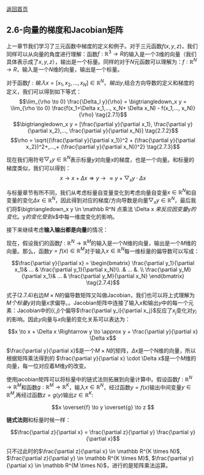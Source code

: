 [返回首页](../README.md)

## 2.6-向量的梯度和Jacobian矩阵
上一章节我们学习了三元函数中梯度的定义和例子。对于三元函数$f(x,y,z)$，我们同样可以从向量的角度进行理解：函数$f: \mathbb R^3 \to R$的输入是一个3维的向量（我们具体表示成了$x,y,z$），输出是一个标量。同样的对于$N$元函数可以理解为：$f: \mathbb R^N \to R$，输入是一个$N$维的向量，输出是一个标量。

对于函数$f: 输入x=[x_1, x_2,...,x_N] \in \mathbb R^N，输出y$,结合方向导数的定义和梯度的定义，我们可以得到如下等式：
$$\lim_{\rho \to 0} \frac{\Delta_l y}{\rho} =  \bigtriangledown_x y =  \lim_{\rho \to 0} \frac{f(x_1+\Delta x_1,..., x_N+ \Delta x_N) - f(x_1,..., x_N)}{\rho} \tag{2.7.1}$$
$$\bigtriangledown_x y  = [\frac{\partial y}{\partial x_1}, \frac{\partial y}{\partial x_2},..., \frac{\partial y}{\partial x_N}] \tag{2.7.2}$$
$$\rho = \sqrt{(\frac{\partial y}{\partial x_1})^2 + (\frac{\partial y}{\partial x_2})^2+,...,+ (\frac{\partial y}{\partial x_N})^2} \tag{2.7.3}$$

现在我们用符号$\bigtriangledown_x y \in \mathbb R^N$表示标量$y$对向量$x$的梯度，也是一个向量。和标量的梯度类似，我们可以得到：
$$x \to x + \Delta x \Rightarrow y \to \approx y + \bigtriangledown_x y \cdot \Delta x $$

与标量章节有所不同，我们从考虑标量自变量变化到考虑向量自变量$x \in \mathbb R^N$和自变量的变化$\Delta x \in \mathbb R^N$，因此得到对应的梯度/方向导数是向量$\bigtriangledown_x y \in \mathbb R^N$，最后我们将$\bigtriangledown_x y \in \mathbb R^N 点乘法 \Delta x $来反应因变量$y$的变化。$y$的变化受到$x$中每一维度变化的影响。

接下来继续考虑**输入输出都是向量**的情况：

现在，假设我们的函数$f: \mathbb R^N \to \mathbb R^M$的输入是一个$N$维的向量，输出是一个$M$维的向量。那么，函数$y=f(x) \in \mathbb R^M$对于输入$x \in \mathbb R^N$每一维标量的偏导数可以写成：

$$\frac{\partial y}{\partial x} = \begin{bmatrix}
 \frac{\partial y_1}{\partial x_1}& ... &  \frac{\partial y_1}{\partial x_N}\\ 
 .& ... &. \\ 
  \frac{\partial y_M}{\partial x_1}& ... &  \frac{\partial y_M}{\partial x_N}
\end{bmatrix} \tag{2.7.4}$$

式子(2.7.4)右边$M \times N$的偏导数矩阵又叫做Jacobian，我们也可以将上式理解为$M个标量y$对向量$x$求偏导。。Jacobian矩阵中连接了输入$x$和输出$y$中的每一个元素：Jacobian中的$(i,j)$个偏导$\frac{\partial y_i}{\partial x_j}$反应了$x_j$变化对$y_i$的影响。因此$y$向量与$x$向量的变化关系可以表达为：

$$x \to x + \Delta x \Rightarrow y \to \approx y + \frac{\partial y}{\partial x}  \Delta x$$

$\frac{\partial y}{\partial x}$是一个$M \times N$的矩阵，$\Delta x$是一个N维的向量，所以根据矩阵乘法得到的
$\frac{\partial y}{\partial x} \cdot \Delta x$是一个$M$维的向量，每一位对应着$M$维$y$的改变。

使用jacobian矩阵可以将标量中的链式法则拓展到向量计算中。假设函数$f: \mathbb R^N \to \mathbb R^M$和函数$g: \mathbb R^M \to \mathbb R^K$，输入$x \in \mathbb R^N$，经过函数$y=f(x)$输出中间变量$y \in \mathbb R^M$,再经过函数$z = g(y)$输出$z \in \mathbb R^K$:

$$x \overset{f} \to  y \overset{g} \to z $$

**链式法则**和标量时候一样：

$$\frac{\partial z}{\partial x} = \frac{\partial z}{\partial y} \frac{\partial y}{\partial x}$$

只不过此时的$\frac{\partial z}{\partial x} \in \mathbb R^{K \times N}$, $\frac{\partial z}{\partial y} \in \mathbb R^{K \times M}$, $\frac{\partial y}{\partial x} \in \mathbb R^{M \times N}$，进行的是矩阵乘法运算。